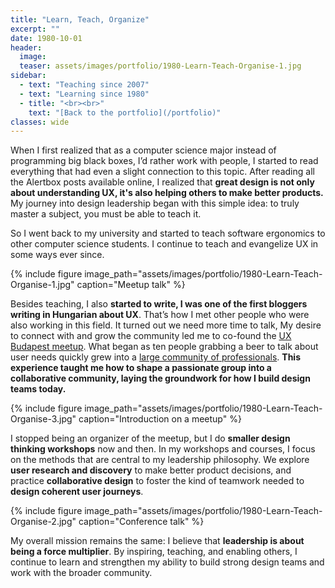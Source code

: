 ```yaml
---
title: "Learn, Teach, Organize"
excerpt: ""
date: 1980-10-01
header:
  image:
  teaser: assets/images/portfolio/1980-Learn-Teach-Organise-1.jpg
sidebar:
  - text: "Teaching since 2007"
  - text: "Learning since 1980"
  - title: "<br><br>"
    text: "[Back to the portfolio](/portfolio)"
classes: wide
---
```


When I first realized that as a computer science major instead of programming big black boxes, I’d rather work with people, I started to read everything that had even a slight connection to this topic. After reading all the Alertbox posts available online, I realized that **great design is not only about understanding UX, it's also helping others to make better products.** My journey into design leadership began with this simple idea: to truly master a subject, you must be able to teach it.

So I went back to my university and started to teach software ergonomics to other computer science students. I continue to teach and evangelize UX in some ways ever since.

{% include figure image_path="assets/images/portfolio/1980-Learn-Teach-Organise-1.jpg" caption="Meetup talk" %}

Besides teaching, I also **started to write, I was one of the first bloggers writing in Hungarian about UX**. That’s how I met other people who were also working in this field. It turned out we need more time to talk, My desire to connect with and grow the community led me to co-found the [UX Budapest meetup](https://www.meetup.com/UXbudapest/). What began as ten people grabbing a beer to talk about user needs quickly grew into a [large community of professionals](https://www.facebook.com/groups/594600877237593/about/). **This experience taught me how to shape a passionate group into a collaborative community, laying the groundwork for how I build design teams today.**

{% include figure image_path="assets/images/portfolio/1980-Learn-Teach-Organise-3.jpg" caption="Introduction on a meetup" %}

I stopped being an organizer of the meetup, but I do **smaller design thinking workshops** now and then. In my workshops and courses, I focus on the methods that are central to my leadership philosophy. We explore **user research and discovery** to make better product decisions, and practice **collaborative design** to foster the kind of teamwork needed to **design coherent user journeys**.

{% include figure image_path="assets/images/portfolio/1980-Learn-Teach-Organise-2.jpg" caption="Conference talk" %}

My overall mission remains the same: I believe that **leadership is about being a force multiplier**. By inspiring, teaching, and enabling others, I continue to learn and strengthen my ability to build strong design teams and work with the broader community.
